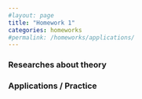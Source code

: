 ```yaml
---
#layout: page
title: "Homework 1"
categories: homeworks
#permalink: /homeworks/applications/
---
```

<h3>Researches about theory</h3>


<h3>Applications / Practice</h3>


